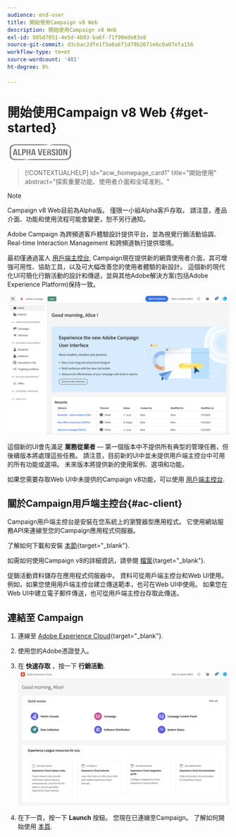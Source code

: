 ```yaml
---
audience: end-user
title: 開始使用Campaign v8 Web
description: 開始使用Campaign v8 Web
exl-id: 885d7851-4e5d-4b03-ba6f-71f90ede83e8
source-git-commit: d3cbac2dfe1f5a0a6f1d79b2671e6c0a07efa156
workflow-type: tm+mt
source-wordcount: '401'
ht-degree: 8%

---
```


# 開始使用Campaign v8 Web {#get-started}

![](../assets/do-not-localize/badge.png)

<!--
V8 web overview
context, scope (targets cross-channel practitioners), limitations
only existing customers
-->
>[!CONTEXTUALHELP]
>id="acw_homepage_card1"
>title="開始使用"
>abstract="探索重要功能、使用者介面和全域准則。"

>[!NOTE]
>
>Campaign v8 Web目前為Alpha版。 僅限一小組Alpha客戶存取。 請注意，產品介面、功能和使用流程可能會變更，恕不另行通知。

Adobe Campaign 為跨頻道客戶體驗設計提供平台，並為視覺行銷活動協調、Real-time Interaction Management 和跨頻道執行提供環境。

最初僅通過富人 [用戶端主控台](#ac-client), Campaign現在提供新的網頁使用者介面，其可增強可用性、協助工具，以及可大幅改善您的使用者體驗的新設計。 這個新的現代化UI可簡化行銷活動的設計和傳遞，並與其他Adobe解決方案(包括Adobe Experience Platform)保持一致。


![](assets/home.png)

這個新的UI會先滿足 **業務從業者**  — 第一個版本中不提供所有典型的管理任務，但後續版本將處理這些任務。 請注意，目前新的UI中並未提供用戶端主控台中可用的所有功能或選項。 未來版本將提供新的使用案例、選項和功能。

如果您需要存取Web UI中未提供的Campaign v8功能，可以使用 [用戶端主控台](#ac-client).

## 關於Campaign用戶端主控台{#ac-client}

Campaign用戶端主控台是安裝在您系統上的瀏覽器型應用程式。 它使用網站服務API來連線至您的Campaign應用程式伺服器。

了解如何下載和安裝 [本節](https://experienceleague.adobe.com/docs/campaign/campaign-v8/new/connect.html){target="_blank"}.

如需如何使用Campaign v8的詳細資訊，請參閱 [檔案](https://experienceleague.adobe.com/docs/campaign/campaign-v8/campaign-home.html?lang=zh-Hant){target="_blank"}.

促銷活動資料儲存在應用程式伺服器中。 資料可從用戶端主控台和Web UI使用。 例如，如果您使用用戶端主控台建立傳送範本，也可在Web UI中使用。 如果您在Web UI中建立電子郵件傳送，也可從用戶端主控台存取此傳送。

## 連結至 Campaign


1. 連線至 [Adobe Experience Cloud](http://experience.adobe.com){target="_blank"}.
1. 使用您的Adobe憑證登入。
1. 在 **快速存取** ，按一下 **行銷活動**.
   ![](assets/connect.png)

1. 在下一頁，按一下 **Launch** 按鈕。
您現在已連線至Campaign。 了解如何開始使用 [本頁](user-interface.md).

<!--
-> experience cloud home: "Campaign" -> home campaign v8
-> or Campaign v8 web if direct URL
-->

